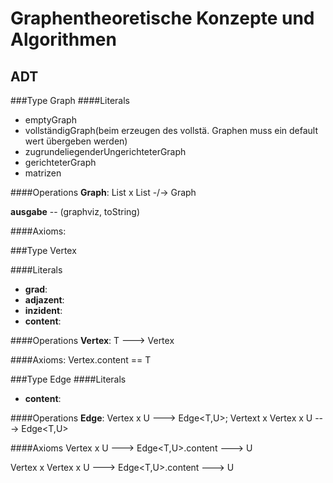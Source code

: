 # Graphentheoretische Konzepte und Algorithmen

## ADT

###Type Graph
####Literals
+ emptyGraph
+ vollständigGraph(beim erzeugen des vollstä. 
Graphen muss ein default wert übergeben werden)
+ zugrundeliegenderUngerichteterGraph
+ gerichteterGraph
+ matrizen

####Operations
**Graph**: List<Vertex> x List<Edge> -/-> Graph

**ausgabe** -- (graphviz, toString)

####Axioms:

###Type Vertex

####Literals
+ **grad**:
+ **adjazent**:
+ **inzident**:
+ **content**:

####Operations
**Vertex**: T ---> Vertex<T>

####Axioms:
Vertex<T>.content == T

###Type Edge
####Literals
+ **content**:

####Operations
**Edge**: Vertex<T> x U ---> Edge<T,U>;
Vertext<T> x Vertex<T> x U ---> Edge<T,U>

####Axioms
Vertex<T> x U ---> Edge<T,U>.content ---> U

Vertex<T> x Vertex<T> x U ---> Edge<T,U>.content ---> U